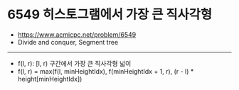 # 6549 히스토그램에서 가장 큰 직사각형

- https://www.acmicpc.net/problem/6549
- Divide and conquer, Segment tree
---
- f(l, r): [l, r)  구간에서 가장 큰 직사각형 넓이
- f(l, r) = max(f(l, minHeightIdx), f(minHeightIdx + 1, r), (r - l) * height[minHeightIdx])
